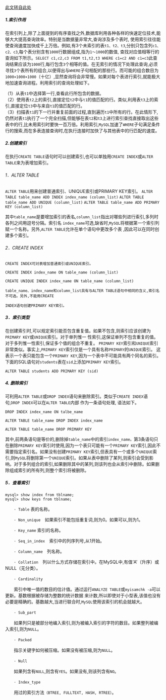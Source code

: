 <!--
author: Jack.Spanrrows
date: 2017-10-06 
title: MySQL索引的创建、删除和查看
tags: MySQL,索引
category: MySQL
status: publish
summary: MySQL索引的创建、删除和查看[转载]
-->


[此文转自此处](http://www.cnblogs.com/tianhuilove/archive/2011/09/05/2167795.html)

##### 1.索引作用

在索引列上,除了上面提到的有序查找之外,数据库利用各种各样的快速定位技术,能够大大提高查询效率。特别是当数据量非常大,查询涉及多个表时,
使用索引往往能使查询速度加快成千上万倍。例如,有3个未索引的表```t1、t2、t3```,分别只包含列```c1、c2、c3```,每个表分别含有```1000```行数据组成,指为```1～1000```的数值,
查找对应值相等行的查询如下所示。```SELECT c1,c2,c3 FROM t1,t2,t3 WHERE c1=c2 AND c1=c3```此查询结果应该为```1000```行,每行包含```3```个相等的值。在无索引的情况下处理此查询,必须寻找```3```个表所有的组合,以便得出与```WHERE```子句相配的那些行。而可能的组合数目为```1000×1000×1000```（十亿）,显然查询将会非常慢。如果对每个表进行索引,就能极大地加速查询进程。利用索引的查询处理如下。

（1）从表```t1```中选择第一行,查看此行所包含的数据。  
（2）使用表```t2```上的索引,直接定位```t2```中与```t1```的值匹配的行。类似,利用表```t3```上的索引,直接定位```t3```中与来自```t1```的值匹配的行。  
（3）扫描表```t1```的下一行并重复前面的过程,直到遍历```t1```中所有的行。在此情形下,仍然对表```t1```执行了一个完全扫描,但能够在表```t2```和```t3```上进行索引查找直接取出这些表中的行,比未用索引时要快一百万倍。利用索引,```MySQL```加速了```WHERE```子句满足条件行的搜索,而在多表连接查询时,在执行连接时加快了与其他表中的行匹配的速度。

##### 2.创建索引

在执行```CREATE TABLE```语句时可以创建索引,也可以单独用```CREATE INDEX```或```ALTER TABLE```来为表增加索引。

###### 1．ALTER TABLE

```ALTER TABLE```用来创建普通索引、UNIQUE索引或PRIMARY KEY索引。
```ALTER TABLE table_name ADD INDEX index_name (column_list)```
```ALTER TABLE table_name ADD UNIQUE (column_list)```
```ALTER TABLE table_name ADD PRIMARY KEY (column_list)```
 
其中```table_name```是要增加索引的表名,```column_list```指出对哪些列进行索引,多列时各列之间用逗号分隔。索引名
```index_name```可选,缺省时,```MySQL```将根据第一个索引列赋一个名称。另外,```ALTER TABLE```允许在单个语句中更改多个表
,因此可以在同时创建多个索引。

###### 2．CREATE INDEX

    CREATE INDEX可对表增加普通索引或UNIQUE索引。
 
    CREATE INDEX index_name ON table_name (column_list)

    CREATE UNIQUE INDEX index_name ON table_name (column_list)
 
    table_name、index_name和column_list具有与ALTER TABLE语句中相同的含义,索引名不可选。另外,不能用CREATE 
 
    INDEX语句创建PRIMARY KEY索引。

##### 3．索引类型

在创建索引时,可以规定索引能否包含重复值。如果不包含,则索引应该创建为```PRIMARY KEY```或```UNIQUE```索引。对于单列惟一
性索引,这保证单列不包含重复的值。对于多列惟一性索引,保证多个值的组合不重复。
```PRIMARY KEY```索引和```UNIQUE```索引非常类似。事实上,```PRIMARY KEY```索引仅是一个具有名称```PRIMARY```的```UNIQUE```索引。
这表示一个表只能包含一个```PRIMARY KEY```,因为一个表中不可能具有两个同名的索引。
下面的SQL语句对```students```表在```sid```上添加```PRIMARY KEY```索引。
 
    ALTER TABLE students ADD PRIMARY KEY (sid)

##### 4.  删除索引

可利用```ALTER TABLE```或```DROP INDEX```语句来删除索引。类似于```CREATE INDEX```语句,```DROP INDEX```可以在```ALTER TABLE```内部
作为一条语句处理,
语法如下。
 
    DROP INDEX index_name ON talbe_name

    ALTER TABLE table_name DROP INDEX index_name

    ALTER TABLE table_name DROP PRIMARY KEY
 
其中,前两条语句是等价的,删除掉```table_name```中的索引```index_name。```第3条语句只在删除```PRIMARY KEY```索引时使用,因为一个表只可能有一个```PRIMARY KEY```索引,因此不需要指定索引名。如果没有创建```PRIMARY KEY```索引,但表具有一个或多个```UNIQUE```索引,则```MySQL```将删除第一个```UNIQUE```索引。如果从表中删除了某列,则索引会受到影响。对于多列组合的索引,如果删除其中的某列,则该列也会从索引中删除。如果删除组成索引的所有列,则整个索引将被删除。

##### 5．查看索引
    mysql> show index from tblname;
    mysql> show keys from tblname;
　　```· Table```  表的名称。

　　```· Non_unique```　如果索引不能包括重复词,则为0。如果可以,则为1。

　　```· Key_name``` 索引的名称。

　　```· Seq_in_index```　索引中的列序列号,从1开始。

　　```· Column_name```　列名称。

　　```· Collation```　列以什么方式存储在索引中。在MySQL中,有值‘A’（升序）或NULL（无分类）。

　　```· Cardinality```

　　索引中唯一值的数目的估计值。通过运行```ANALYZE TABLE```或```myisamchk -a```可以更新。基数根据被存储为整数的统计数据
来计数,所以即使对于小型表,该值也没有必要是精确的。基数越大,当进行联合时,```MySQL```使用该索引的机会就越大。

　　```· Sub_part```

　　如果列只是被部分地编入索引,则为被编入索引的字符的数目。如果整列被编入索引,则为```NULL```。

　　```· Packed```

　　指示关键字如何被压缩。如果没有被压缩,则为```NULL```。

　　```· Null```

　　如果列含有```NULL```,则含有```YES```。如果没有,则该列含有```NO```。

　　```· Index_type```

　　用过的索引方法```（BTREE, FULLTEXT, HASH, RTREE）```。


